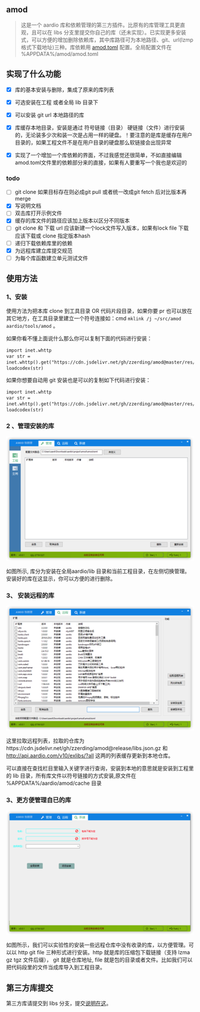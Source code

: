 ## amod 

> 这是一个 aardio 库和依赖管理的第三方插件。比原有的库管理工具更直观，且可以在 libs 分支里提交你自己的库（还未实现）。已实现更多安装式，可以方便的增加删除依赖库，其中库路径可为本地路径、git、url(lzmp格式下载地址)三种。库依赖用 [amod.toml](docs/库提交规范.md) 配置。全局配置文件在 %APPDATA%/amod/amod.toml




## 实现了什么功能

- [x] 库的基本安装与删除，集成了原来的库列表

- [x] 可选安装在工程 或者全局 lib 目录下

- [x] 可以安装 git url 本地路径的库

- [x] 库缓存本地目录，安装是通过 符号链接（目录） 硬链接（文件）进行安装的，无论装多少次和装一次是占用一样的硬盘。！要注意的是库是缓存在用户目录的，如果工程文件不是在用户目录的硬盘那么软链接会出现异常

- [x] 实现了一个增加一个库依赖的界面，不过我感觉还很简单，不如直接编辑amod.toml文件里的依赖部分来的直接，如果有人要重写一个我也是欢迎的 

  

### todo


- [ ] git clone 如果目标存在则必成git pull 或者统一改成git fetch 后对比版本再merge
- [x] 写说明文档
- [ ] 双击库打开示例文件
- [x] 缓存的库文件的路径应该加上版本以区分不同版本
- [ ] git clone 和 下载 url 应该新建一个lock文件写入版本，如果有lock file 下载应该下载或 clone 指定版本hash
- [ ] 递归下载依赖库里的依赖
- [x] 为远程库建立库提交规范
- [ ] 为每个库函数建立单元测试文件 

## 使用方法

### 1、安装

使用方法为把本库 clone 到工具目录 OR 代码片段目录，如果你要 pr 也可以放在其它地方，在工具目录里建立一个符号连接如：cmd  `mklink /j ~/src/amod aardio/tools/amod` 。

如果你看不懂上面说什么那么你可以复制下面的代码进行安装：

```aardio
import inet.whttp
var str = inet.whttp().get("https://cdn.jsdelivr.net/gh/zzerding/amod@master/res/amod_install.aardio")
loadcodex(str)
```

如果你想要自动用 git 安装也是可以的复制如下代码进行安装：

```aardio
import inet.whttp
var str = inet.whttp().get("https://cdn.jsdelivr.net/gh/zzerding/amod@master/res/amod_install_git.aardio")
loadcodex(str)
```

### 2 、管理安装的库

![setting window](docs/imgs/setting.png)

如图所示, 库分为安装在全局aardio/lib 目录和当前工程目录，在左侧切换管理。安装好的库在这显示，你可以方便的进行删除。

### 3、 安装远程的库

![remote window](docs/imgs/remote.png)

这里拉取远程列表，拉取的仓库为https://cdn.jsdelivr.net/gh/zzerding/amod@release/libs.json.gz 和 http://api.aardio.com/v10/exlibs/?all 这两的列表缓存更新到本地仓库。

可以直接在查找栏目里输入关键字进行查询，安装到本地的意思就是安装到工程里的 lib 目录，所有库文件以符号链接的方式安装,原文件在 %APPDATA%/aardio/amod/cache 目录

### 3、更方便管理自已的库

![new lib](docs/imgs/newlib.png)

如图所示，我们可以实验性的安装一些远程仓库中没有收录的库，以方便管理。可以以 http git  file 三种形式进行安装。http 就是库的压缩包下载链接（支持 lzma gz tgz 文件后缀）， git 就是仓库地址, file 就是包的目录或者文件。比如我们可以把代码段里的文件当成库导入到工程目录。

## 第三方库提交

第三方库请提交到 libs 分支，提交[说明在这](https://github.com/zzerding/amod/tree/libs/)。
